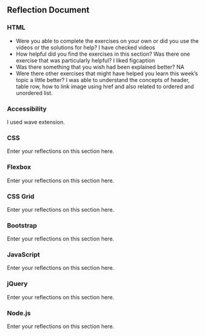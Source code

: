 ## Reflection Document

### HTML

- Were you able to complete the exercises on your own or did you use the videos or the solutions for help?
I have checked videos
- How helpful did you find the exercises in this section? Was there one exercise that was particularly helpful?
I liked figcaption
- Was there something that you wish had been explained better?
NA
- Were there other exercises that might have helped you learn this week’s topic a little better?
I was able to understand the concepts of header, table row, how to link image using href and also related to ordered and unordered list.
### Accessibility

I used wave extension.

### CSS

Enter your reflections on this section here.

### Flexbox

Enter your reflections on this section here.

### CSS Grid

Enter your reflections on this section here.

### Bootstrap

Enter your reflections on this section here.

### JavaScript

Enter your reflections on this section here.

### jQuery

Enter your reflections on this section here.

### Node.js

Enter your reflections on this section here.
